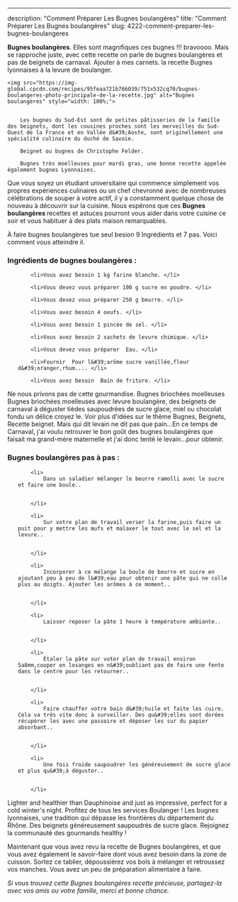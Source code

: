 ---
description: "Comment Préparer Les Bugnes boulangères"
title: "Comment Préparer Les Bugnes boulangères"
slug: 4222-comment-preparer-les-bugnes-boulangeres

<p>
	<strong>Bugnes boulangères</strong>. 
	Elles sont magnifiques ces bugnes !!! bravoooo. Mais se rapproche juste, avec cette recette on parle de bugnes boulangères et pas de beignets de carnaval. Ajouter à mes carnets. la recette Bugnes lyonnaises à la levure de boulanger.
</p>
<p>
	
	<img src="https://img-global.cpcdn.com/recipes/95feaa721b766039/751x532cq70/bugnes-boulangeres-photo-principale-de-la-recette.jpg" alt="Bugnes boulangères" style="width: 100%;">
	
	
		Les bugnes du Sud-Est sont de petites pâtisseries de la famille des beignets, dont les cousines proches sont les merveilles du Sud-Ouest de la France et en Vallée d&#39;Aoste, sont originellement une spécialité culinaire du duché de Savoie.
	
		Beignet ou bugnes de Christophe Felder.
	
		Bugnes très moelleuses pour mardi gras, une bonne recette appelée également bugnes Lyonnaises.
	
</p>

Que vous soyez un étudiant universitaire qui commence simplement vos propres expériences culinaires ou un chef chevronné avec de nombreuses célébrations de souper à votre actif, il y a constamment quelque chose de nouveau à découvrir sur la cuisine. Nous espérons que ces <strong> Bugnes boulangères </strong> recettes et astuces pourront vous aider dans votre cuisine ce soir et vous habituer à des plats maison remarquables.

<!--inarticleads1-->

À faire bugnes boulangères tue seul besion 9 Ingrédients et 7 pas. Voici comment vous atteindre il.

<h3>Ingrédients de bugnes boulangères :</h3>

<ol>
	
		<li>Vous avez besoin 1 kg farine blanche. </li>
	
		<li>Vous devez vous préparer 100 g sucre en poudre. </li>
	
		<li>Vous devez vous préparer 250 g beurre. </li>
	
		<li>Vous avez besoin 4 oeufs. </li>
	
		<li>Vous avez besoin 1 pincée de sel. </li>
	
		<li>Vous avez besoin 2 sachets de levure chimique. </li>
	
		<li>Vous devez vous préparer  Eau. </li>
	
		<li>Fournir  Pour l&#39;arôme sucre vanillée,fleur d&#39;oranger,rhum.... </li>
	
		<li>Vous avez besoin  Bain de friture. </li>
	
</ol>

Ne nous privons pas de cette gourmandise. Bugnes briochées moelleuses Bugnes briochées moelleuses avec levure boulangère, des beignets de carnaval à déguster tièdes saupoudrées de sucre glace, miel ou chocolat fondu un délice croyez le. Voir plus d&#39;idées sur le thème Bugnes, Beignets, Recette beignet. Mais qui dit levain ne dit pas que pain…En ce temps de Carnaval, j&#39;ai voulu retrouver le bon goût des bugnes boulangères que faisait ma grand-mère maternelle et j&#39;ai donc tenté le levain…pour obtenir. 

<!--inarticleads2-->

<h3>Bugnes boulangères pas à pas :</h3>

<ol>
	
		<li>
			Dans un saladier mélanger le beurre ramolli avec le sucre et faire une boule..
			
			
		</li>
	
		<li>
			Sur votre plan de travail verser la farine,puis faire un puit pour y mettre les œufs et malaxer le tout avec le sel et la levure..
			
			
		</li>
	
		<li>
			Incorporer à ce mélange la boule de beurre et sucre en ajoutant peu à peu de l&#39;eau pour obtenir une pâte qui ne colle plus au doigts. Ajouter les arômes à ce moment..
			
			
		</li>
	
		<li>
			Laisser reposer la pâte 1 heure à température ambiante..
			
			
		</li>
	
		<li>
			Étaler la pâte sur voter plan de travail environ 5a8mm,couper en losanges en n&#39;oubliant pas de faire une fente dans le centre pour les retourner..
			
			
		</li>
	
		<li>
			Faire chauffer votre bain d&#39;huile et faite les cuire. Cela va très vite donc à surveiller. Des qu&#39;elles sont dorées récupérer les avec une passoire et déposer les sur du papier absorbant..
			
			
		</li>
	
		<li>
			Une fois froide saupoudrer les généreusement de sucre glace et plus qu&#39;à déguster..
			
			
		</li>
	
</ol>

Lighter and healthier than Dauphinoise and just as impressive, perfect for a cold winter&#39;s night. Profitez de tous les services Boulanger ! Les bugnes lyonnaises, une tradition qui dépasse les frontières du département du Rhône. Des beignets généreusement saupoudrés de sucre glace. Rejoignez la communauté des gourmands healthy ! 

<!--inarticleads1-->

<p>
Maintenant que vous avez revu la recette de Bugnes boulangères, et que vous avez également le savoir-faire dont vous avez besoin dans la zone de cuisson. Sortez ce tablier, dépoussiérez vos bols à mélanger et retroussez vos manches. Vous avez un peu de préparation alimentaire à faire.
</p>

<p>
<i>Si vous trouvez cette Bugnes boulangères recette précieuse, partagez-la avec vos amis ou votre famille, merci et bonne chance.</i>
</p>
